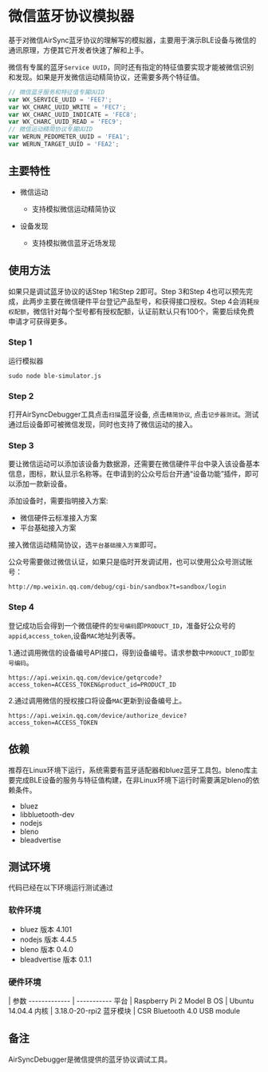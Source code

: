 # 微信蓝牙协议模拟器
基于对微信AirSync蓝牙协议的理解写的模拟器，主要用于演示BLE设备与微信的通讯原理，方便其它开发者快速了解和上手。

微信有专属的蓝牙`Service UUID`，同时还有指定的特征值要实现才能被微信识别和发现。如果是开发微信运动精简协议，还需要多两个特征值。

```javascript
// 微信蓝牙服务和特征值专属UUID
var WX_SERVICE_UUID = 'FEE7';
var WX_CHARC_UUID_WRITE = 'FEC7';
var WX_CHARC_UUID_INDICATE = 'FEC8';
var WX_CHARC_UUID_READ = 'FEC9';
// 微信运动精简协议专属UUID
var WERUN_PEDOMETER_UUID = 'FEA1';
var WERUN_TARGET_UUID = 'FEA2';
```

## 主要特性
* 微信运动
  - 支持模拟微信运动精简协议

* 设备发现
  - 支持模拟微信蓝牙近场发现

## 使用方法
如果只是调试蓝牙协议的话Step 1和Step 2即可。Step 3和Step 4也可以预先完成，此两步主要在微信硬件平台登记产品型号，和获得接口授权。Step 4会消耗`授权配额`，微信针对每个型号都有授权配额，认证前默认只有100个，需要后续免费申请才可获得更多。

### Step 1
运行模拟器

    sudo node ble-simulator.js
### Step 2
打开AirSyncDebugger工具点击`扫描`蓝牙设备, 点击`精简协议`, 点击`记步器测试`。测试通过后设备即可被微信发现，同时也支持了微信运动的接入。
### Step 3
要让微信运动可以添加该设备为数据源，还需要在微信硬件平台中录入该设备基本信息，图标，默认显示名称等。在申请到的公众号后台开通“设备功能”插件，即可以添加一款新设备。

添加设备时，需要指明接入方案:
- 微信硬件云标准接入方案
- 平台基础接入方案

接入微信运动精简协议，选`平台基础接入方案`即可。 


公众号需要做过微信认证，如果只是临时开发调试用，也可以使用公众号测试账号：

    http://mp.weixin.qq.com/debug/cgi-bin/sandbox?t=sandbox/login

### Step 4
登记成功后会得到一个微信硬件的`型号编码`即`PRODUCT_ID`，准备好公众号的`appid`,`access_token`,设备`MAC`地址列表等。

  1.通过调用微信的设备编号API接口，得到设备编号。请求参数中`PRODUCT_ID`即`型号编码`。

    https://api.weixin.qq.com/device/getqrcode?access_token=ACCESS_TOKEN&product_id=PRODUCT_ID

  2.通过调用微信的授权接口将设备`MAC`更新到设备编号上。

    https://api.weixin.qq.com/device/authorize_device?access_token=ACCESS_TOKEN

## 依赖

推荐在Linux环境下运行，系统需要有蓝牙适配器和bluez蓝牙工具包。bleno库主要完成BLE设备的服务与特征值构建，在非Linux环境下运行时需要满足bleno的依赖条件。

* bluez
* libbluetooth-dev
* nodejs
* bleno
* bleadvertise

## 测试环境

代码已经在以下环境运行测试通过

### 软件环境
* bluez 版本 4.101
* nodejs 版本 4.4.5
* bleno 版本 0.4.0
* bleadvertise 版本 0.1.1

### 硬件环境

 | 参数
------------- | -----------
平台 | Raspberry Pi 2 Model B
OS | Ubuntu 14.04.4
内核 | 3.18.0-20-rpi2
蓝牙模块 | CSR Bluetooth 4.0 USB module
 
## 备注
AirSyncDebugger是微信提供的蓝牙协议调试工具。
